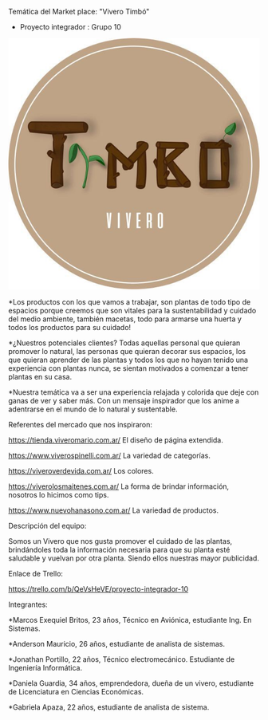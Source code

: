 Temática del Market place: "Vivero Timbó"

* Proyecto integrador : Grupo 10

![logotipo](Desing\Logo.jpg)

\*Los productos con los que vamos a trabajar, son plantas de todo tipo de espacios porque creemos que son vitales para la sustentabilidad y cuidado del medio ambiente, también macetas, todo para armarse una huerta y todos los productos para su cuidado!

\*¿Nuestros potenciales clientes? Todas aquellas personal que quieran promover lo natural, las personas que quieran decorar sus espacios, los que quieran aprender de las plantas y todos los que no hayan tenido una
experiencia con plantas nunca, se sientan motivados a comenzar a tener plantas en su casa.

\*Nuestra temática va a ser una experiencia relajada y colorida que deje con ganas de ver y saber más. Con un mensaje inspirador que los anime a adentrarse en el mundo de lo natural y sustentable.

Referentes del mercado que nos inspiraron:

https://tienda.viveromario.com.ar/ El diseño de página extendida.

https://www.viverospinelli.com.ar/ La variedad de categorías.

https://viveroverdevida.com.ar/ Los colores.

https://viverolosmaitenes.com.ar/ La forma de brindar información, nosotros lo hicimos como tips.

https://www.nuevohanasono.com.ar/ La variedad de productos.

Descripción del equipo:

Somos un Vivero que nos gusta promover el cuidado de las plantas, brindándoles toda la información necesaria para que su planta esté saludable y vuelvan por otra planta. Siendo ellos nuestras mayor publicidad.

Enlace de Trello:

https://trello.com/b/QeVsHeVE/proyecto-integrador-10

Integrantes:

\*Marcos Exequiel Britos, 23 años, Técnico en Aviónica, estudiante Ing. En Sistemas.

\*Anderson Mauricio, 26 años, estudiante de analista de sistemas.

\*Jonathan Portillo, 22 años, Técnico electromecánico. Estudiante de Ingeniería Informática.

\*Daniela Guardia, 34 años, emprendedora, dueña de un vivero, estudiante de Licenciatura en Ciencias Económicas.

\*Gabriela Apaza, 22 años, estudiante de analista de sistema.
